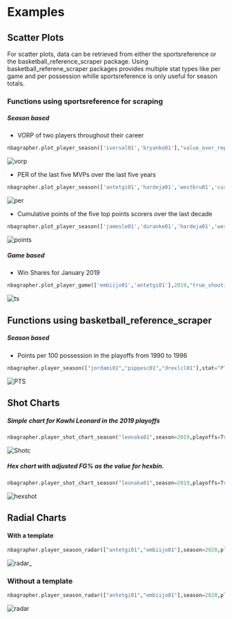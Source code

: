 # Examples

## Scatter Plots

For scatter plots, data can be retrieved from either the sportsreference or the basketball_reference_scraper package. Using basketball_referene_scraper packages provides multiple stat types like per game and per possession whille sportsreference is only useful for season totals.

### Functions using sportsreference for scraping

##### Season based

- VORP of two players throughout their career


```python
nbagrapher.plot_player_season(['iversal01','bryanko01'],"value_over_replacement_player")
```

![vorp](https://raw.githubusercontent.com/taoprajjwal/NBAGrapher/master/graphs/value_over_replacement_player.png)

- PER of the last five MVPs over the last five years

```python
nbagrapher.plot_player_season(['antetgi01','hardeja01','westbru01','curryst01','duranke01'],"player_efficiency_rating",start_year=2014,end_year=2019)
```
![per](https://raw.githubusercontent.com/taoprajjwal/NBAGrapher/master/graphs/player_efficiency_rating.png)

- Cumulative points of the five top points scorers over the last decade

```python
nbagrapher.plot_player_season(['jamesle01','duranke01','hardeja01','westbru01','curryst01'],"points",start_year=2010,cum=True)
```
![points](https://raw.githubusercontent.com/taoprajjwal/NBAGrapher/master/graphs/points.png)
##### Game based
- Win Shares for January 2019
```python
nbagrapher.plot_player_game(['embiijo01','antetgi01'],2019,"true_shooting_percentage",start_date=datetime.date(2019,1,1),end_date=datetime.date(2019,2,1))
```
![ts](https://raw.githubusercontent.com/taoprajjwal/NBAGrapher/master/graphs/true_shooting_percentage.png)

## Functions using basketball_reference_scraper

##### Season based

- Points per 100 possession in the playoffs from 1990 to 1996
```python
nbagrapher.player_season(["jordami01","pippesc01","drexlcl01"],stat="PTS",stat_type="PER_POSS",players_label=["Michael Jordan","Scottie Pippen","Clyde Drexler"],playoffs=True,start_year=1990,end_year=1996)
```
![PTS](graphs/PTS.png)

## Shot Charts

##### Simple chart for Kawhi Leonard in the 2019 playoffs
```python
nbagrapher.player_shot_chart_season("leonaka01",season=2019,playoffs=True)
```
![Shotc](graphs/kawhai_shot.png)

##### Hex chart with adjusted FG% as the value for hexbin.
```python
nbagrapher.player_shot_chart_season("leonaka01",season=2019,playoffs=True,fig_type="hex",hex_C="fg%_adj",hex_minshots=5)
```
![hexshot](graphs/leonaka01-2019-Shot-Chart.png)

## Radial Charts
#### With a template
```python
nbagrapher.player_season_radar(["antetgi01","embiijo01"],season=2020,player_labels=["Giannis","Embiid"],template="shooting")
```
![radar_](graphs/radarplot-1.png)

### Without a template
```python
nbagrapher.player_season_radar(["antetgi01","embiijo01"],season=2020,player_labels=["Giannis","Embiid"],stats=["PF","ORtg","DRtg","FGA","BLK","TOV"],stat_type="PER_POSS")
```

![radar](graphs/radarplot.png)